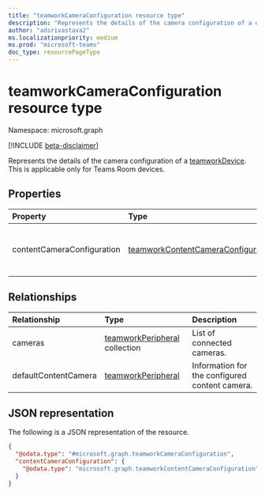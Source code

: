 ```yaml
---
title: "teamworkCameraConfiguration resource type"
description: "Represents the details of the camera configuration of a device."
author: "adsrivastava2"
ms.localizationpriority: medium
ms.prod: "microsoft-teams"
doc_type: resourcePageType
---
```


# teamworkCameraConfiguration resource type

Namespace: microsoft.graph

[!INCLUDE [beta-disclaimer](../../includes/beta-disclaimer.md)]

Represents the details of the camera configuration of a [teamworkDevice](../resources/teamworkdevice.md).
This is applicable only for Teams Room devices.

## Properties
|Property|Type|Description|
|:---|:---|:---|
|contentCameraConfiguration|[teamworkContentCameraConfiguration](../resources/teamworkcontentcameraconfiguration.md)|The configuration for the content camera.|

## Relationships
|Relationship|Type|Description|
|:---|:---|:---|
|cameras|[teamworkPeripheral](../resources/teamworkperipheral.md) collection|List of connected cameras.|
|defaultContentCamera|[teamworkPeripheral](../resources/teamworkperipheral.md)|Information for the configured content camera.|

## JSON representation
The following is a JSON representation of the resource.
<!-- {
  "blockType": "resource",
  "@odata.type": "microsoft.graph.teamworkCameraConfiguration"
}
-->
``` json
{
  "@odata.type": "#microsoft.graph.teamworkCameraConfiguration",
  "contentCameraConfiguration": {
    "@odata.type": "microsoft.graph.teamworkContentCameraConfiguration"
  }
}
```

